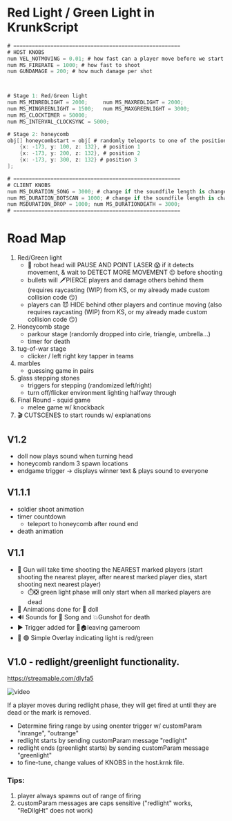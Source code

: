 
# Red Light / Green Light in KrunkScript

```cs
# ======================================================
# HOST KNOBS
num VEL_NOTMOVING = 0.01; # how fast can a player move before we start shooting it (pixels/ms)
num MS_FIRERATE = 1000; # how fast to shoot
num GUNDAMAGE = 200; # how much damage per shot



# Stage 1: Red/Green light
num MS_MINREDLIGHT = 2000;     num MS_MAXREDLIGHT = 2000;
num MS_MINGREENLIGHT = 1500;   num MS_MAXGREENLIGHT = 3000;
num MS_CLOCKTIMER = 50000; 
num MS_INTERVAL_CLOCKSYNC = 5000;

# Stage 2: honeycomb
obj[] honeycombstart = obj[ # randomly teleports to one of the positions below
	{x: -173, y: 100, z: 132}, # position 1
	{x: -173, y: 200, z: 132}, # position 2
	{x: -173, y: 300, z: 132} # position 3
];

# ======================================================
# CLIENT KNOBS
num MS_DURATION_SONG = 3000; # change if the soundfile length is changed
num MS_DURATION_BOTSCAN = 1000; # change if the soundfile length is changed
num MSDURATION_DROP = 1000; num MS_DURATIONDEATH = 3000;
# ======================================================
```

# Road Map
1. Red/Green light
	- 🤖 robot head will PAUSE AND POINT LASER 😱 if it detects movement, & wait to DETECT MORE MOVEMENT 😣 before shooting
	- bullets will 🗡️PIERCE players and damage others behind them (requires raycasting (WIP) from KS, or my already made custom collision code 😏)
	- players can 😈 HIDE behind other players and continue moving (also requires raycasting (WIP) from KS, or my already made custom collision code 😏)
2. Honeycomb stage
	- parkour stage (randomly dropped into cirle, triangle, umbrella...)
	- timer for death
3. tug-of-war stage
	- clicker / left right key tapper in teams 
4. marbles
	- guessing game in pairs
5.  glass stepping stones
	- triggers for stepping (randomized left/right)
	- turn off/flicker environment lighting halfway through
6. Final Round - squid game
	- melee game w/ knockback
7. 🎬 CUTSCENES to start rounds w/ explanations

## V1.2 
- doll now plays sound when turning head
- honeycomb random 3 spawn locations
- endgame trigger -> displays winner text & plays sound to everyone

## V1.1.1
- soldier shoot animation
- timer countdown
	- teleport to honeycomb after round end
- death animation

## V1.1  
- 🔫 Gun will take time shooting the NEAREST marked players (start shooting the nearest player, after nearest marked player dies, start shooting next nearest player)
	- ⏱️❎ green light phase will only start when all marked players are dead
- 🎥 Animations done for 🎎 doll
- 🔊 Sounds for 🎵 Song and 💥Gunshot for death
- ▶️ Trigger added for 🏃🏠leaving gameroom
- 🔴 🟢 Simple Overlay indicating light is red/green 




## V1.0 - redlight/greenlight functionality. 

https://streamable.com/dlyfa5

![video](2021-10-13_23-03-07.gif)

If a player moves during redlight phase, they will get fired at until they are dead or the mark is removed.
- Determine firing range by using onenter trigger w/ customParam "inrange", "outrange"
- redlight starts by sending customParam message "redlight"
- redlight ends (greenlight starts) by sending customParam message "greenlight"
- to fine-tune, change values of KNOBS in the host.krnk file.

### Tips:
1. player always spawns out of range of firing
2. customParam messages are caps sensitive ("redlight" works, "ReDlIgHt" does not work)
